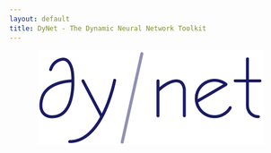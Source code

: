 ```yaml
---
layout: default
title: DyNet - The Dynamic Neural Network Toolkit
---
```


<div align="center">
  <img alt="DyNet" src="assets/dynet_logo.png"><br><br>
</div>
